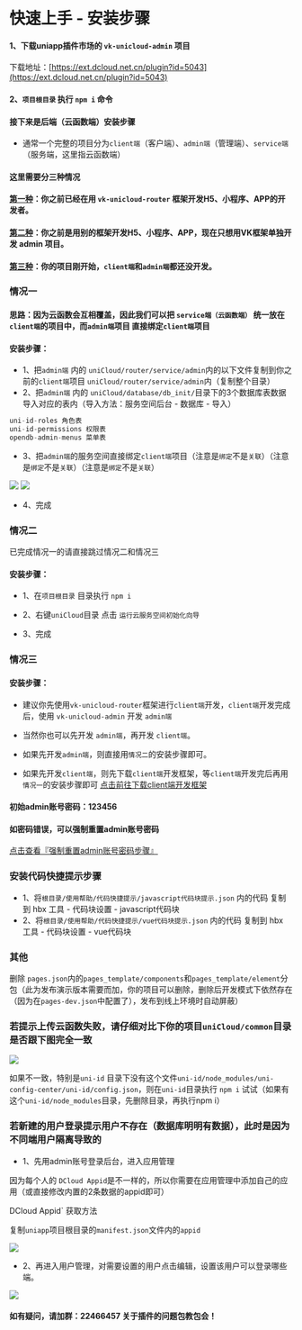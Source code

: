 # 快速上手 - 安装步骤

#### 1、下载uniapp插件市场的 `vk-unicloud-admin` 项目

下载地址：[https://ext.dcloud.net.cn/plugin?id=5043](https://ext.dcloud.net.cn/plugin?id=5043)

#### 2、`项目根目录` 执行 `npm i` 命令

#### 接下来是后端（云函数端）安装步骤

* 通常一个完整的项目分为`client端`（客户端）、`admin端`（管理端）、`service端`（服务端，这里指云函数端）

#### 这里需要分三种情况
#### [第一种](#情况一)：你之前已经在用 `vk-unicloud-router` 框架开发H5、小程序、APP的开发者。

#### [第二种](#情况二)：你之前是用别的框架开发H5、小程序、APP，现在只想用VK框架单独开发 admin 项目。

#### [第三种](#情况三)：你的项目刚开始，`client端`和`admin端`都还没开发。

### 情况一

#### 思路：因为云函数会互相覆盖，因此我们可以把 `service端（云函数端）` 统一放在 `client端`的项目中，而`admin端`项目 直接绑定`client端`项目
#### 安装步骤：
* 1、把`admin端` 内的 `uniCloud/router/service/admin`内的以下文件复制到你之前的`client端`项目 `uniCloud/router/service/admin`内（复制整个目录）
* 2、把`admin端` 内的 `uniCloud/database/db_init/`目录下的3个数据库表数据导入对应的表内（导入方法：服务空间后台 - 数据库 - 导入）
```js
uni-id-roles 角色表
uni-id-permissions 权限表
opendb-admin-menus 菜单表
```
* 3、把`admin端`的服务空间直接绑定`client端`项目（注意是`绑定`不是`关联`）（注意是`绑定`不是`关联`）（注意是`绑定`不是`关联`）

![](https://vkceyugu.cdn.bspapp.com/VKCEYUGU-cf0c5e69-620c-4f3c-84ab-f4619262939f/98c6961a-22c8-4d61-833f-f558d848b0e5.png)
![](https://vkceyugu.cdn.bspapp.com/VKCEYUGU-cf0c5e69-620c-4f3c-84ab-f4619262939f/8a9406fd-ff00-48d4-b1fe-6e133c2bf13a.png)

* 4、完成

### 情况二
已完成情况一的请直接跳过情况二和情况三
#### 安装步骤：
* 1、在`项目根目录` 目录执行 `npm i`

* 2、右键`uniCloud`目录 点击 `运行云服务空间初始化向导`

* 3、完成

### 情况三

#### 安装步骤：
* 建议你先使用`vk-unicloud-router`框架进行`client端`开发，`client端`开发完成后，使用 `vk-unicloud-admin` 开发 `admin端`

* 当然你也可以先开发 `admin端`，再开发 `client端`。

* 如果先开发`admin端`，则直接用`情况二`的安装步骤即可。

* 如果先开发`client端`，则先下载`client端`开发框架，等`client端`开发完后再用`情况一`的安装步骤即可 [点击前往下载client端开发框架](https://ext.dcloud.net.cn/plugin?id=2204)


#### 初始admin账号密码：123456

#### 如密码错误，可以强制重置admin账号密码
[点击查看『强制重置admin账号密码步骤』](https://vkdoc.fsq.pub/admin/4/forceResetAdminPassword.html)

### 安装代码快捷提示步骤
*  1、将`根目录/使用帮助/代码快捷提示/javascript代码块提示.json` 内的代码 复制到 hbx 工具 - 代码块设置 - javascript代码块
*  2、将`根目录/使用帮助/代码快捷提示/vue代码块提示.json` 内的代码 复制到 hbx 工具 - 代码块设置 - vue代码块

### 其他
删除 `pages.json`内的`pages_template/components`和`pages_template/element`分包（此为发布演示版本需要而加，你的项目可以删除，删除后开发模式下依然存在（因为在`pages-dev.json`中配置了），发布到线上环境时自动屏蔽）

### 若提示上传云函数失败，请仔细对比下你的项目`uniCloud/common`目录是否跟下图完全一致
![](https://vkceyugu.cdn.bspapp.com/VKCEYUGU-cf0c5e69-620c-4f3c-84ab-f4619262939f/da1c3ccc-b6bf-4792-b3a7-7208b1020c7d.png)

如果不一致，特别是`uni-id` 目录下没有这个文件`uni-id/node_modules/uni-config-center/uni-id/config.json`，则在`uni-id`目录执行 `npm i` 试试（如果有这个`uni-id/node_modules`目录，先删除目录，再执行npm i）

### 若新建的用户登录提示用户不存在（数据库明明有数据），此时是因为不同端用户隔离导致的 

* 1、先用admin账号登录后台，进入应用管理

因为每个人的 `DCloud Appid`是不一样的，所以你需要在应用管理中添加自己的应用（或直接修改内置的2条数据的appid即可）

DCloud Appid` 获取方法

复制`uniapp`项目根目录的`manifest.json`文件内的`appid`

![](https://vkceyugu.cdn.bspapp.com/VKCEYUGU-cf0c5e69-620c-4f3c-84ab-f4619262939f/e717232f-0f18-4dee-8437-5dec2c224920.png)

* 2、再进入用户管理，对需要设置的用户点击编辑，设置该用户可以登录哪些端。

![](https://vkceyugu.cdn.bspapp.com/VKCEYUGU-cf0c5e69-620c-4f3c-84ab-f4619262939f/18cd54d5-bedc-4d4f-bda2-7c339c865257.png)



#### 如有疑问，请加群：22466457 关于插件的问题包教包会！
